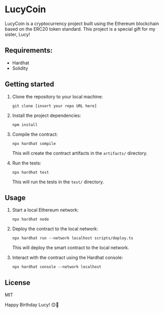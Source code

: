 # LucyCoin

LucyCoin is a cryptocurrency project built using the Ethereum blockchain based on the ERC20 token standard. This project is a special gift for my sister, Lucy!

## Requirements:

- Hardhat
- Solidity

## Getting started

1. Clone the repository to your local machine:

   ```
   git clone [insert your repo URL here]
   ```

2. Install the project dependencies:

   ```
   npm install
   ```

3. Compile the contract:

   ```
   npx hardhat compile
   ```

   This will create the contract artifacts in the `artifacts/` directory.

4. Run the tests:

   ```
   npx hardhat test
   ```

   This will run the tests in the `test/` directory.

## Usage

1. Start a local Ethereum network:

   ```
   npx hardhat node
   ```

2. Deploy the contract to the local network:

   ```
   npx hardhat run --network localhost scripts/deploy.ts
   ```

   This will deploy the smart contract to the local network.

3. Interact with the contract using the Hardhat console:

   ```
   npx hardhat console --network localhost
   ```

## License

MIT

Happy Birthday Lucy! 😊🎉
